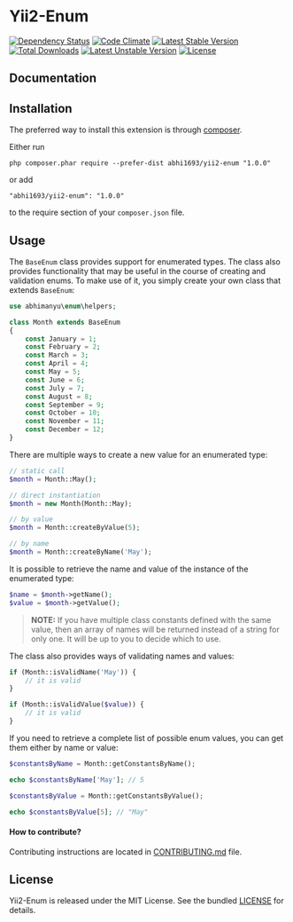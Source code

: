 Yii2-Enum
=========

[![Dependency Status](https://www.versioneye.com/user/projects/54e1e6550a910b08650001e4/badge.svg?style=flat)](https://www.versioneye.com/user/projects/54e1e6550a910b08650001e4)
[![Code Climate](https://codeclimate.com/github/abhi1693/yii2-enum/badges/gpa.svg)](https://codeclimate.com/github/abhi1693/yii2-enum)
[![Latest Stable Version](https://poser.pugx.org/abhi1693/yii2-enum/v/stable.svg)](https://packagist.org/packages/abhi1693/yii2-enum) [![Total Downloads](https://poser.pugx.org/abhi1693/yii2-enum/downloads.svg)](https://packagist.org/packages/abhi1693/yii2-enum) [![Latest Unstable Version](https://poser.pugx.org/abhi1693/yii2-enum/v/unstable.svg)](https://packagist.org/packages/abhi1693/yii2-enum) [![License](https://poser.pugx.org/abhi1693/yii2-enum/license.svg)](https://packagist.org/packages/abhi1693/yii2-enum)

## Documentation

Installation
------------

The preferred way to install this extension is through [composer](http://getcomposer.org/download/).

Either run
```
php composer.phar require --prefer-dist abhi1693/yii2-enum "1.0.0"
```
or add
```
"abhi1693/yii2-enum": "1.0.0"
```
to the require section of your `composer.json` file.

Usage
-----

The `BaseEnum` class provides support for enumerated types. The class also provides functionality that may be useful in the course of creating and validation enums. To make use of it, you simply create your own class that extends `BaseEnum`:

```php
use abhimanyu\enum\helpers;

class Month extends BaseEnum
{
    const January = 1;
    const February = 2;
    const March = 3;
    const April = 4;
    const May = 5;
    const June = 6;
    const July = 7;
    const August = 8;
    const September = 9;
    const October = 10;
    const November = 11;
    const December = 12;
}
```

There are multiple ways to create a new value for an enumerated type:
```php
// static call
$month = Month::May();

// direct instantiation
$month = new Month(Month::May);

// by value
$month = Month::createByValue(5);

// by name
$month = Month::createByName('May');
```

It is possible to retrieve the name and value of the instance of the enumerated type:
```php
$name = $month->getName();
$value = $month->getValue();
```
> **NOTE:** If you have multiple class constants defined with the same value, then an array of names will be returned instead of a string for only one. It will be up to you to decide which to use.

The class also provides ways of validating names and values:
```php
if (Month::isValidName('May')) {
    // it is valid
}

if (Month::isValidValue($value)) {
    // it is valid
}
```

If you need to retrieve a complete list of possible enum values, you can get them either by name or value:
```php
$constantsByName = Month::getConstantsByName();

echo $constantsByName['May']; // 5

$constantsByValue = Month::getConstantsByValue();

echo $constantsByValue[5]; // "May"
```
#### How to contribute?

Contributing instructions are located in [CONTRIBUTING.md](CONTRIBUTING.md) file.

## License

Yii2-Enum is released under the MIT License. See the bundled [LICENSE](LICENSE) for details.
